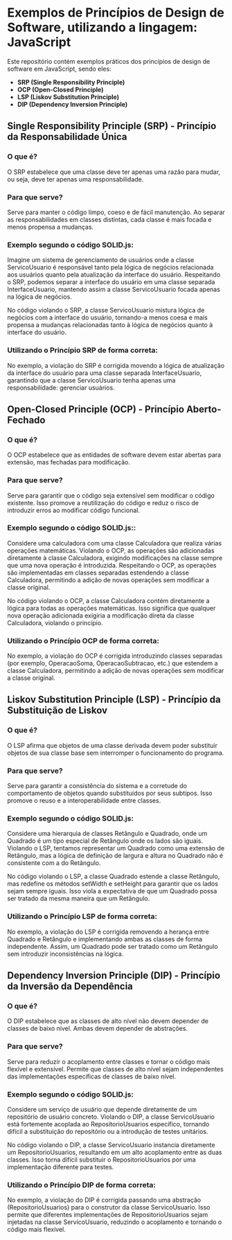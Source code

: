 # Exemplos de Princípios de Design de Software, utilizando a lingagem: JavaScript

Este repositório contém exemplos práticos dos princípios de design de software em JavaScript, sendo eles:

- **SRP (Single Responsibility Principle)**
- **OCP (Open-Closed Principle)**
- **LSP (Liskov Substitution Principle)**
- **DIP (Dependency Inversion Principle)**

## Single Responsibility Principle (SRP) - Princípio da Responsabilidade Única

### O que é?
O SRP estabelece que uma classe deve ter apenas uma razão para mudar, ou seja, deve ter apenas uma responsabilidade.

### Para que serve?
Serve para manter o código limpo, coeso e de fácil manutenção. Ao separar as responsabilidades em classes distintas, cada classe é mais focada e menos propensa a mudanças.

### Exemplo segundo o código SOLID.js:
Imagine um sistema de gerenciamento de usuários onde a classe ServicoUsuario é responsável tanto pela lógica de negócios relacionada aos usuários quanto pela atualização da interface do usuário. Respeitando o SRP, podemos separar a interface do usuário em uma classe separada InterfaceUsuario, mantendo assim a classe ServicoUsuario focada apenas na lógica de negócios.

No código violando o SRP, a classe ServicoUsuario mistura lógica de negócios com a interface do usuário, tornando-a menos coesa e mais propensa a mudanças relacionadas tanto à lógica de negócios quanto à interface do usuário.

### Utilizando o Princípio SRP de forma correta:
No exemplo, a violação do SRP é corrigida movendo a lógica de atualização da interface do usuário para uma classe separada InterfaceUsuario, garantindo que a classe ServicoUsuario tenha apenas uma responsabilidade: gerenciar usuários.

## Open-Closed Principle (OCP) - Princípio Aberto-Fechado

### O que é?
O OCP estabelece que as entidades de software devem estar abertas para extensão, mas fechadas para modificação.

### Para que serve?
Serve para garantir que o código seja extensível sem modificar o código existente. Isso promove a reutilização do código e reduz o risco de introduzir erros ao modificar código funcional.

### Exemplo segundo o código SOLID.js::
Considere uma calculadora com uma classe Calculadora que realiza várias operações matemáticas. Violando o OCP, as operações são adicionadas diretamente à classe Calculadora, exigindo modificações na classe sempre que uma nova operação é introduzida. Respeitando o OCP, as operações são implementadas em classes separadas estendendo a classe Calculadora, permitindo a adição de novas operações sem modificar a classe original.

No código violando o OCP, a classe Calculadora contém diretamente a lógica para todas as operações matemáticas. Isso significa que qualquer nova operação adicionada exigiria a modificação direta da classe Calculadora, violando o princípio.

### Utilizando o Princípio OCP de forma correta:
No exemplo, a violação do OCP é corrigida introduzindo classes separadas (por exemplo, OperacaoSoma, OperacaoSubtracao, etc.) que estendem a classe Calculadora, permitindo a adição de novas operações sem modificar a classe original.

## Liskov Substitution Principle (LSP) - Princípio da Substituição de Liskov

### O que é?
O LSP afirma que objetos de uma classe derivada devem poder substituir objetos de sua classe base sem interromper o funcionamento do programa.

### Para que serve?
Serve para garantir a consistência do sistema e a corretude do comportamento de objetos quando substituídos por seus subtipos. Isso promove o reuso e a interoperabilidade entre classes.

### Exemplo segundo o código SOLID.js:
Considere uma hierarquia de classes Retângulo e Quadrado, onde um Quadrado é um tipo especial de Retângulo onde os lados são iguais. Violando o LSP, tentamos representar um Quadrado como uma extensão de Retângulo, mas a lógica de definição de largura e altura no Quadrado não é consistente com a do Retângulo.

No código violando o LSP, a classe Quadrado estende a classe Retângulo, mas redefine os métodos setWidth e setHeight para garantir que os lados sejam sempre iguais. Isso viola a expectativa de que um Quadrado possa ser tratado da mesma maneira que um Retângulo.

### Utilizando o Princípio LSP de forma correta:
No exemplo, a violação do LSP é corrigida removendo a herança entre Quadrado e Retângulo e implementando ambas as classes de forma independente. Assim, um Quadrado pode ser tratado como um Retângulo sem introduzir inconsistências na lógica.

## Dependency Inversion Principle (DIP) - Princípio da Inversão da Dependência

### O que é?
O DIP estabelece que as classes de alto nível não devem depender de classes de baixo nível. Ambas devem depender de abstrações.

### Para que serve?
Serve para reduzir o acoplamento entre classes e tornar o código mais flexível e extensível. Permite que classes de alto nível sejam independentes das implementações específicas de classes de baixo nível.

### Exemplo segundo o código SOLID.js:
Considere um serviço de usuário que depende diretamente de um repositório de usuário concreto. Violando o DIP, a classe ServicoUsuario está fortemente acoplada ao RepositorioUsuarios específico, tornando difícil a substituição do repositório ou a introdução de testes unitários.

No código violando o DIP, a classe ServicoUsuario instancia diretamente um RepositorioUsuarios, resultando em um alto acoplamento entre as duas classes. Isso torna difícil substituir o RepositorioUsuarios por uma implementação diferente para testes.

### Utilizando o Princípio DIP de forma correta:
No exemplo, a violação do DIP é corrigida passando uma abstração (RepositorioUsuarios) para o construtor da classe ServicoUsuario. Isso permite que diferentes implementações de RepositorioUsuarios sejam injetadas na classe ServicoUsuario, reduzindo o acoplamento e tornando o código mais flexível.